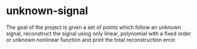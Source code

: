 # unknown-signal
The goal of the project is given a set of points which follow an unknown signal, reconstruct the signal using only linear, polynomial with a fixed order or unknown nonlinear function and print the total reconstruction error.
